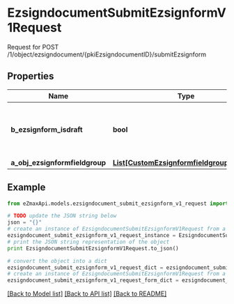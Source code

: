# EzsigndocumentSubmitEzsignformV1Request

Request for POST /1/object/ezsigndocument/{pkiEzsigndocumentID}/submitEzsignform

## Properties

Name | Type | Description | Notes
------------ | ------------- | ------------- | -------------
**b_ezsignform_isdraft** | **bool** | Whether the Ezsignform submitted is a draft or not. | 
**a_obj_ezsignformfieldgroup** | [**List[CustomEzsignformfieldgroupRequest]**](CustomEzsignformfieldgroupRequest.md) |  | 

## Example

```python
from eZmaxApi.models.ezsigndocument_submit_ezsignform_v1_request import EzsigndocumentSubmitEzsignformV1Request

# TODO update the JSON string below
json = "{}"
# create an instance of EzsigndocumentSubmitEzsignformV1Request from a JSON string
ezsigndocument_submit_ezsignform_v1_request_instance = EzsigndocumentSubmitEzsignformV1Request.from_json(json)
# print the JSON string representation of the object
print EzsigndocumentSubmitEzsignformV1Request.to_json()

# convert the object into a dict
ezsigndocument_submit_ezsignform_v1_request_dict = ezsigndocument_submit_ezsignform_v1_request_instance.to_dict()
# create an instance of EzsigndocumentSubmitEzsignformV1Request from a dict
ezsigndocument_submit_ezsignform_v1_request_form_dict = ezsigndocument_submit_ezsignform_v1_request.from_dict(ezsigndocument_submit_ezsignform_v1_request_dict)
```
[[Back to Model list]](../README.md#documentation-for-models) [[Back to API list]](../README.md#documentation-for-api-endpoints) [[Back to README]](../README.md)


